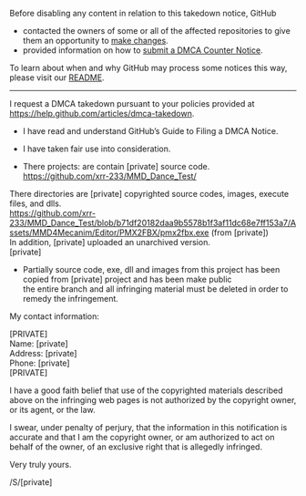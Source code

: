 Before disabling any content in relation to this takedown notice, GitHub
- contacted the owners of some or all of the affected repositories to give them an opportunity to [make changes](https://docs.github.com/en/github/site-policy/dmca-takedown-policy#a-how-does-this-actually-work).
- provided information on how to [submit a DMCA Counter Notice](https://docs.github.com/en/articles/guide-to-submitting-a-dmca-counter-notice).

To learn about when and why GitHub may process some notices this way, please visit our [README](https://github.com/github/dmca/blob/master/README.md#anatomy-of-a-takedown-notice).

---

I request a DMCA takedown pursuant to your policies provided at  
https://help.github.com/articles/dmca-takedown.

- I have read and understand GitHub’s Guide to Filing a DMCA Notice.

- I have taken fair use into consideration.

- There projects: are contain [private] source code.  
https://github.com/xrr-233/MMD_Dance_Test/

There directories are [private] copyrighted source codes, images, execute
files, and dlls.  
https://github.com/xrr-233/MMD_Dance_Test/blob/b71df20182daa9b5578b1f3af11dc68e7ff153a7/Assets/MMD4Mecanim/Editor/PMX2FBX/pmx2fbx.exe
(from [private])  
In addition, [private] uploaded an unarchived version.  
[private]

- Partially source code, exe, dll and images from this project has been
copied from [private] project and has been make public  
the entire branch and all infringing material must be deleted in order
to remedy the infringement.

My contact information:

[PRIVATE]  
Name: [private]  
Address: [private]  
Phone: [private]  
[PRIVATE]

I have a good faith belief that use of the copyrighted materials
described above on the infringing web pages is not authorized by the
copyright owner, or its agent, or the law.

I swear, under penalty of perjury, that the information in this
notification is accurate and that I am the copyright owner, or am
authorized to act on behalf of the owner, of an exclusive right that is
allegedly infringed.

Very truly yours.

/S/[private]  
